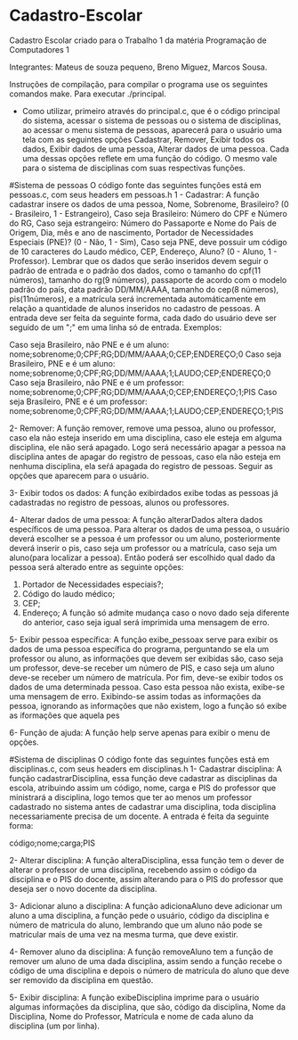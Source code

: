 # Cadastro-Escolar
Cadastro Escolar criado para o Trabalho 1 da matéria Programação de Computadores 1

Integrantes: Mateus de souza pequeno, Breno Miguez, Marcos Sousa.

Instruções de compilação, para compilar o programa use os seguintes comandos make. Para executar ./principal.

* Como utilizar, primeiro através do principal.c, que é o código principal do sistema, acessar o sistema de pessoas ou o sistema de disciplinas, ao acessar o menu sistema de pessoas, aparecerá para o usuário uma tela com as seguintes opções Cadastrar, Remover, Exibir todos os dados, Exibir dados de uma pessoa, Alterar dados de uma pessoa. Cada uma dessas opções reflete em uma função do código. O mesmo vale para o sistema de disciplinas com suas respectivas funções.

#Sistema de pessoas
O código fonte das seguintes funções está em pessoas.c, com seus headers em pessoas.h
1 - Cadastrar: A função cadastrar insere os dados de uma pessoa, Nome, Sobrenome, Brasileiro? (0 - Brasileiro, 1 - Estrangeiro), Caso seja Brasileiro: Número do CPF e Número do RG, Caso seja estrangeiro: Número do Passaporte e Nome do País de Origem,
Dia, mês e ano de nascimento, Portador de Necessidades Especiais (PNE)? (0 - Não, 1 - Sim), Caso seja PNE, deve possuir um código  de 10 caracteres do Laudo médico, CEP, Endereço, Aluno? (0 - Aluno, 1 - Professor).
Lembrar que os dados que serão inseridos devem seguir o padrão de entrada e o padrão dos dados, como o tamanho do cpf(11 números), tamanho do rg(9 números), passaporte de acordo com o modelo padrão do país, data padrão DD/MM/AAAA, tamanho do cep(8 números),  pis(11números), e a matrícula será incrementada automáticamente em relação a quantidade de alunos inseridos no cadastro de pessoas.
A entrada deve ser feita da seguinte forma, cada dado do usuário deve ser seguido de um ";" em uma linha só de entrada.
Exemplos:

Caso seja Brasileiro, não PNE e é um aluno:
nome;sobrenome;0;CPF;RG;DD/MM/AAAA;0;CEP;ENDEREÇO;0
Caso seja Brasileiro, PNE e é um aluno:
nome;sobrenome;0;CPF;RG;DD/MM/AAAA;1;LAUDO;CEP;ENDEREÇO;0
Caso seja Brasileiro, não PNE e é um professor:
nome;sobrenome;0;CPF;RG;DD/MM/AAAA;0;CEP;ENDEREÇO;1;PIS
Caso seja Brasileiro, PNE e é um professor:
nome;sobrenome;0;CPF;RG;DD/MM/AAAA;1;LAUDO;CEP;ENDEREÇO;1;PIS

2- Remover: A função remover, remove uma pessoa, aluno ou professor, caso ela não esteja inserido em uma disciplina, caso ele esteja em alguma disciplina, ele não será apagado. Logo será necessário apagar a pessoa na disciplina antes de apagar do registro de pessoas, caso ela não esteja em nenhuma disciplina, ela seŕá apagada do registro de pessoas.
Seguir as opções que aparecem para o usuário.

3- Exibir todos os dados: A função exibirdados exibe todas as pessoas já cadastradas no registro de pessoas, alunos ou professores.

4- Alterar dados de uma pessoa: A função alterarDados altera dados específicos de uma pessoa.
Para alterar os dados de uma pessoa, o usuário deverá escolher se a pessoa é um professor ou um aluno, posteriormente deverá inserir o pis, caso seja um professor ou a matrícula, caso seja um aluno(para localizar a pessoa).
Então poderá ser escolhido qual dado da pessoa será alterado entre as seguinte opções:
1. Portador de Necessidades especiais?;
2. Código do laudo médico;
3. CEP;
4. Endereço;
A função só admite mudança caso o novo dado seja diferente do anterior, caso seja igual será imprimida uma mensagem de erro.

5- Exibir pessoa específica: A função exibe_pessoax  serve para exibir os dados de uma pessoa específica do programa, perguntando se ela um professor ou aluno, as informações que devem ser exibidas são, caso seja um professor, deve-se receber um número de PIS, e caso seja um aluno deve-se receber um número de matrícula. Por fim, deve-se exibir todos os dados de uma determinada pessoa. Caso esta pessoa não exista, exibe-se uma mensagem de erro. Exibindo-se assim todas as informações da pessoa, ignorando as informações que não existem, logo a função só exibe as iformações que aquela pes

6- Função de ajuda: A função help serve apenas para exibir o menu de opções.

#Sistema de disciplinas
O código fonte das seguintes funções está em disciplinas.c, com seus headers em disciplinas.h
1- Cadastrar disciplina: A função cadastrarDisciplina, essa função deve cadastrar as disciplinas da escola, atribuindo assim um código, nome, carga e PIS do professor que ministrará a disciplina, logo temos que ter ao menos um professor cadastrado no sistema antes de cadastrar uma disciplina, toda disciplina necessariamente precisa de um docente.
A entrada é feita da seguinte forma: 

código;nome;carga;PIS

2- Alterar disciplina: A função alteraDisciplina, essa função tem o dever de alterar o professor de uma disciplina, recebendo assim o código da disciplina e o PIS do docente, assim alterando para o PIS do professor que deseja ser o novo docente da disciplina.

3- Adicionar aluno a disciplina: A função adicionaAluno deve adicionar um aluno a uma disciplina, a função pede o usuário, código da disciplina e número de matricula do aluno, lembrando que um aluno não pode se matricular mais de uma vez na mesma turma, que deve existir.

4- Remover aluno da disciplina: A função removeAluno tem a função de remover um aluno de uma dada disciplina, assim sendo a função recebe o código de uma disciplina e depois o número de matrícula do aluno que deve ser removido da disciplina em questão.

5- Exibir disciplina: A função exibeDisciplina imprime para o usuário algumas informações da disciplina, que são, código da disciplina, Nome da Disciplina, Nome do Professor, Matrícula e nome de cada aluno da disciplina (um por linha).
